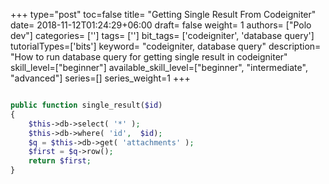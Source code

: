 +++
type="post"
toc=false
title= "Getting Single Result From Codeigniter"
date= 2018-11-12T01:24:29+06:00
draft= false
weight= 1
authors= ["Polo dev"]
categories= ['']
tags= ['']
bit_tags= ['codeigniter', 'database query']
tutorialTypes=['bits']
keyword= "codeigniter, database query"
description= "How to run database query for getting single result in codeigniter"
skill_level=["beginner"]
available_skill_level=["beginner", "intermediate", "advanced"]
series=[]
series_weight=1
+++


~~~php

public function single_result($id)
{
    $this->db->select( '*' );
    $this->db->where( 'id',  $id);
    $q = $this->db->get( 'attachments' );
    $first = $q->row();
    return $first;
}
~~~
